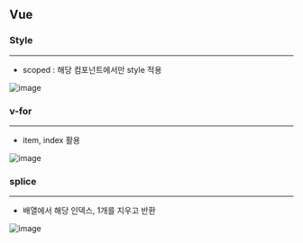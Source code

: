 ## Vue

### Style
---
+ scoped : 해당 컴포넌트에서만 style 적용

![image](https://user-images.githubusercontent.com/76584547/138550230-f230fc39-549c-4e54-9fe4-97845d29403b.png)


### v-for
---
+ item, index 활용

![image](https://user-images.githubusercontent.com/76584547/138552261-8a6ec697-408f-41ec-b280-7ffc66787f45.png)


### splice
---
+ 배열에서 해당 인덱스, 1개를 지우고 반환

![image](https://user-images.githubusercontent.com/76584547/138552744-401a2192-6471-4038-ab0d-0a6ff2e4aadb.png)


